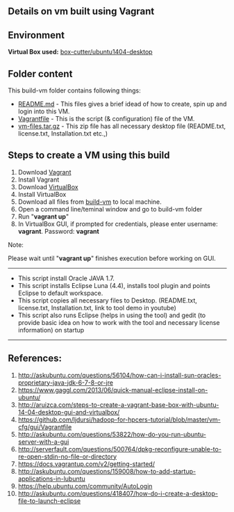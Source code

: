 Details on vm built using Vagrant
------

Environment
------
__Virtual Box used:__ [box-cutter/ubuntu1404-desktop](https://vagrantcloud.com/box-cutter/boxes/ubuntu1404-desktop)

Folder content
-----
This build-vm folder contains following things:
- [README.md](https://github.com/SoftwareEngineeringToolDemos/ICSE-2014-Atlas/blob/master/build-vm/README.md) -
  This files gives a brief idead of how to create, spin up and login into this VM.
- [Vagrantfile](https://github.com/SoftwareEngineeringToolDemos/ICSE-2014-Atlas/blob/master/build-vm/Vagrantfile) -
  This is the script (& configuration) file of the VM.
- [vm-files.tar.gz](https://github.com/SoftwareEngineeringToolDemos/ICSE-2014-Atlas/blob/master/build-vm/vm-files.tar.gz) -
  This zip file has all necessary desktop file (README.txt, license.txt, Installation.txt etc.,)

Steps to create a VM using this build
-----

1. Download [Vagrant](https://www.vagrantup.com/)
2. Install Vagrant
3. Download [VirtualBox](https://www.virtualbox.org/wiki/Downloads)
4. Install VirtualBox
5. Download all files from [build-vm](https://github.com/SoftwareEngineeringToolDemos/ICSE-2014-Atlas/tree/master/build-vm) to local machine.
6. Open a command line/teminal window and go to build-vm folder
7. Run "__vagrant up__"
8. In VirtualBox GUI, if prompted for credentials, please enter username: __vagrant__. Password: __vagrant__

Note:

Please wait until "__vagrant up__" finishes execution before working on GUI.

***

* This script install Oracle JAVA 1.7.
* This script installs Eclipse Luna (4.4), installs tool plugin and points Eclipse to default workspace.
* This script copies all necessary files to Desktop. (README.txt, license.txt, Installation.txt, link to tool demo in youtube)
* This script also runs Eclipse (helps in using the tool) and gedit (to provide basic idea on how to work with the tool and necessary license information) on startup

***

References:
-----
1. http://askubuntu.com/questions/56104/how-can-i-install-sun-oracles-proprietary-java-jdk-6-7-8-or-jre
2. https://www.gaggl.com/2013/06/quick-manual-eclipse-install-on-ubuntu/
3. http://aruizca.com/steps-to-create-a-vagrant-base-box-with-ubuntu-14-04-desktop-gui-and-virtualbox/
4. https://github.com/ljdursi/hadoop-for-hpcers-tutorial/blob/master/vm-cfg/gui/Vagrantfile
5. http://askubuntu.com/questions/53822/how-do-you-run-ubuntu-server-with-a-gui
6. http://serverfault.com/questions/500764/dpkg-reconfigure-unable-to-re-open-stdin-no-file-or-directory
7. https://docs.vagrantup.com/v2/getting-started/
8. http://askubuntu.com/questions/159008/how-to-add-startup-applications-in-lubuntu
9. https://help.ubuntu.com/community/AutoLogin
10. http://askubuntu.com/questions/418407/how-do-i-create-a-desktop-file-to-launch-eclipse
